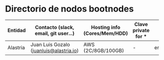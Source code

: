 # Directorio de nodos bootnodes

| Entidad | Contacto (slack, email, git user...) | Hosting info (Cores/Mem/HDD) | Clave private for * | enode |
| ------- | ------------------------------------ | ---------------------------------- | ------------- | ----- |
| Alastria | Juan Luis Gozalo (juanluis@alastria.io) | AWS (2C/8GB/100GB) | - | enode://3905f943ba5446eba164c07ab5f53a84ce17d74ec4d7591f6ec54b9d7608f57cae7cfdf946616385f59cfb5b910161a1f8520cb6f992bcc0d1ab932601205e91@18.203.183.82:21000 |
